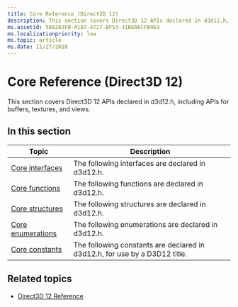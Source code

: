 ```yaml
---
title: Core Reference (Direct3D 12)
description: This section covers Direct3D 12 APIs declared in d3d12.h, including APIs for buffers, textures, and views.
ms.assetid: 588202FB-A187-4727-BF53-31BEA6CFB9E9
ms.localizationpriority: low
ms.topic: article
ms.date: 11/27/2018
---
```


# Core Reference (Direct3D 12)

This section covers Direct3D 12 APIs declared in d3d12.h, including APIs for buffers, textures, and views.

## In this section

| Topic | Description |
|-|-|
| [Core interfaces](direct3d-12-interfaces.md) | The following interfaces are declared in d3d12.h. |
| [Core functions](direct3d-12-functions.md) | The following functions are declared in d3d12.h. |
| [Core structures](direct3d-12-structures.md) | The following structures are declared in d3d12.h. |
| [Core enumerations](direct3d-12-enumerations.md) | The following enumerations are declared in d3d12.h. |
| [Core constants](constants.md) | The following constants are declared in d3d12.h, for use by a D3D12 title. |

## Related topics

* [Direct3D 12 Reference](direct3d-12-reference.md)
